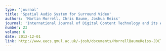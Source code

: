 ```yaml
---
type: 'journal'
title: 'Spatial Audio System for Surround Video'
authors: 'Martin Morrell, Chris Baume, Joshua Reiss'
journal: 'International Journal of Digital Content Technology and its Applications'
number: 23
volume: 6
date: 2012-12-01
link: http://www.eecs.qmul.ac.uk/~josh/documents/MorrellBaumeReiss-JDCTA.pdf
---
```

